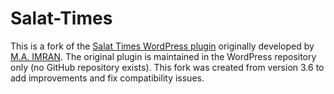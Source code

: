 # Salat-Times
This is a fork of the [Salat Times WordPress plugin](https://wordpress.org/plugins/salat-times/) originally developed by [M.A. IMRAN](https://imran.link/). The original plugin is maintained in the WordPress repository only (no GitHub repository exists). This fork was created from version 3.6 to add improvements and fix compatibility issues.
